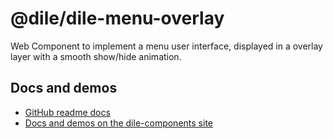 # @dile/dile-menu-overlay

Web Component to implement a menu user interface, displayed in a overlay layer with a smooth show/hide animation.

## Docs and demos

- [GitHub readme docs](https://github.com/Polydile/dile-components/blob/master/site/pages/components/dile-menu-overlay.rocket.md)
- [Docs and demos on the dile-components site](https://dile-components.polydile.com/components/dile-menu-overlay/)